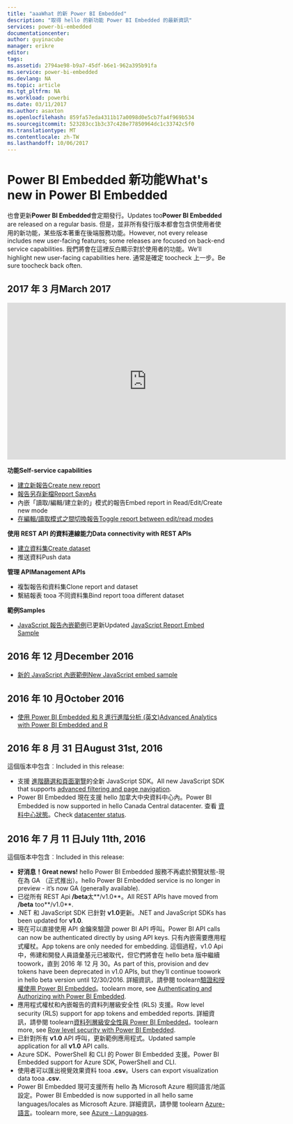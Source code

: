 ```yaml
---
title: "aaaWhat 的新 Power BI Embedded"
description: "取得 hello 的新功能 Power BI Embedded 的最新資訊"
services: power-bi-embedded
documentationcenter: 
author: guyinacube
manager: erikre
editor: 
tags: 
ms.assetid: 2794ae98-b9a7-45df-b6e1-962a395b91fa
ms.service: power-bi-embedded
ms.devlang: NA
ms.topic: article
ms.tgt_pltfrm: NA
ms.workload: powerbi
ms.date: 03/11/2017
ms.author: asaxton
ms.openlocfilehash: 859fa57eda4311b17a0098d0e5cb7fa4f969b534
ms.sourcegitcommit: 523283cc1b3c37c428e77850964dc1c33742c5f0
ms.translationtype: MT
ms.contentlocale: zh-TW
ms.lasthandoff: 10/06/2017
---
```

# <a name="whats-new-in-power-bi-embedded"></a><span data-ttu-id="3f57a-103">Power BI Embedded 新功能</span><span class="sxs-lookup"><span data-stu-id="3f57a-103">What's new in Power BI Embedded</span></span>

<span data-ttu-id="3f57a-104">也會更新**Power BI Embedded**會定期發行。</span><span class="sxs-lookup"><span data-stu-id="3f57a-104">Updates too**Power BI Embedded** are released on a regular basis.</span></span> <span data-ttu-id="3f57a-105">但是，並非所有發行版本都會包含供使用者使用的新功能，某些版本著重在後端服務功能。</span><span class="sxs-lookup"><span data-stu-id="3f57a-105">However, not every release includes new user-facing features; some releases are focused on back-end service capabilities.</span></span> <span data-ttu-id="3f57a-106">我們將會在這裡反白顯示對於使用者的功能。</span><span class="sxs-lookup"><span data-stu-id="3f57a-106">We’ll highlight new user-facing capabilities here.</span></span> <span data-ttu-id="3f57a-107">通常是確定 toocheck 上一步。</span><span class="sxs-lookup"><span data-stu-id="3f57a-107">Be sure toocheck back often.</span></span>

## <a name="march-2017"></a><span data-ttu-id="3f57a-108">2017 年 3 月</span><span class="sxs-lookup"><span data-stu-id="3f57a-108">March 2017</span></span>

<iframe width="640" height="360" src="https://www.youtube.com/embed/ibuN4DzCl5c?showinfo=0" frameborder="0" allowfullscreen></iframe>

<span data-ttu-id="3f57a-109">**功能**</span><span class="sxs-lookup"><span data-stu-id="3f57a-109">**Self-service capabilities**</span></span>

* [<span data-ttu-id="3f57a-110">建立新報告</span><span class="sxs-lookup"><span data-stu-id="3f57a-110">Create new report</span></span>](power-bi-embedded-create-report-from-dataset.md)
* [<span data-ttu-id="3f57a-111">報告另存新檔</span><span class="sxs-lookup"><span data-stu-id="3f57a-111">Report SaveAs</span></span>](power-bi-embedded-save-reports.md)
* <span data-ttu-id="3f57a-112">內嵌「讀取/編輯/建立新的」模式的報告</span><span class="sxs-lookup"><span data-stu-id="3f57a-112">Embed report in Read/Edit/Create new mode</span></span> 
* [<span data-ttu-id="3f57a-113">在編輯/讀取模式之間切換報告</span><span class="sxs-lookup"><span data-stu-id="3f57a-113">Toggle report between edit/read modes</span></span>](power-bi-embedded-toggle-mode.md)

<span data-ttu-id="3f57a-114">**使用 REST API 的資料連線能力**</span><span class="sxs-lookup"><span data-stu-id="3f57a-114">**Data connectivity with REST APIs**</span></span>

* [<span data-ttu-id="3f57a-115">建立資料集</span><span class="sxs-lookup"><span data-stu-id="3f57a-115">Create dataset</span></span>](https://msdn.microsoft.com/library/azure/mt778875.aspx)
* <span data-ttu-id="3f57a-116">推送資料</span><span class="sxs-lookup"><span data-stu-id="3f57a-116">Push data</span></span> 

<span data-ttu-id="3f57a-117">**管理 API**</span><span class="sxs-lookup"><span data-stu-id="3f57a-117">**Management APIs**</span></span>

* <span data-ttu-id="3f57a-118">複製報告和資料集</span><span class="sxs-lookup"><span data-stu-id="3f57a-118">Clone report and dataset</span></span>
* <span data-ttu-id="3f57a-119">繫結報表 tooa 不同資料集</span><span class="sxs-lookup"><span data-stu-id="3f57a-119">Bind report tooa different dataset</span></span>

<span data-ttu-id="3f57a-120">**範例**</span><span class="sxs-lookup"><span data-stu-id="3f57a-120">**Samples**</span></span>

* <span data-ttu-id="3f57a-121">[JavaScript 報告內嵌範例](https://microsoft.github.io/PowerBI-JavaScript/demo)已更新</span><span class="sxs-lookup"><span data-stu-id="3f57a-121">Updated [JavaScript Report Embed Sample](https://microsoft.github.io/PowerBI-JavaScript/demo)</span></span>

## <a name="december-2016"></a><span data-ttu-id="3f57a-122">2016 年 12 月</span><span class="sxs-lookup"><span data-stu-id="3f57a-122">December 2016</span></span>

* [<span data-ttu-id="3f57a-123">新的 JavaScript 內嵌範例</span><span class="sxs-lookup"><span data-stu-id="3f57a-123">New JavaScript embed sample</span></span>](https://microsoft.github.io/PowerBI-JavaScript/demo/)

## <a name="october-2016"></a><span data-ttu-id="3f57a-124">2016 年 10 月</span><span class="sxs-lookup"><span data-stu-id="3f57a-124">October 2016</span></span>

* [<span data-ttu-id="3f57a-125">使用 Power BI Embedded 和 R 進行進階分析 (英文)</span><span class="sxs-lookup"><span data-stu-id="3f57a-125">Advanced Analytics with Power BI Embedded and R</span></span>](https://powerbi.microsoft.com/blog/r-in-pbie/)

## <a name="august-31st-2016"></a><span data-ttu-id="3f57a-126">2016 年 8 月 31 日</span><span class="sxs-lookup"><span data-stu-id="3f57a-126">August 31st, 2016</span></span>
<span data-ttu-id="3f57a-127">這個版本中包含︰</span><span class="sxs-lookup"><span data-stu-id="3f57a-127">Included in this release:</span></span>

* <span data-ttu-id="3f57a-128">支援 [進階篩選和頁面瀏覽](power-bi-embedded-interact-with-reports.md)的全新 JavaScript SDK。</span><span class="sxs-lookup"><span data-stu-id="3f57a-128">All new JavaScript SDK that supports [advanced filtering and page navigation](power-bi-embedded-interact-with-reports.md).</span></span>
* <span data-ttu-id="3f57a-129">Power BI Embedded 現在支援 hello 加拿大中央資料中心內。</span><span class="sxs-lookup"><span data-stu-id="3f57a-129">Power BI Embedded is now supported in hello Canada Central datacenter.</span></span> <span data-ttu-id="3f57a-130">查看 [資料中心狀態](https://azure.microsoft.com/status/)。</span><span class="sxs-lookup"><span data-stu-id="3f57a-130">Check [datacenter status](https://azure.microsoft.com/status/).</span></span>

## <a name="july-11th-2016"></a><span data-ttu-id="3f57a-131">2016 年 7 月 11 日</span><span class="sxs-lookup"><span data-stu-id="3f57a-131">July 11th, 2016</span></span>
<span data-ttu-id="3f57a-132">這個版本中包含︰</span><span class="sxs-lookup"><span data-stu-id="3f57a-132">Included in this release:</span></span>

* <span data-ttu-id="3f57a-133">**好消息！**</span><span class="sxs-lookup"><span data-stu-id="3f57a-133">**Great news!**</span></span> <span data-ttu-id="3f57a-134">hello Power BI Embedded 服務不再處於預覽狀態-現在為 GA （正式推出）。</span><span class="sxs-lookup"><span data-stu-id="3f57a-134">hello Power BI Embedded service is no longer in preview - it’s now GA (generally available).</span></span>  
* <span data-ttu-id="3f57a-135">已從所有 REST Api **/beta**太**/v1.0**。</span><span class="sxs-lookup"><span data-stu-id="3f57a-135">All REST APIs have moved from **/beta** too**/v1.0**.</span></span>
* <span data-ttu-id="3f57a-136">.NET 和 JavaScript SDK 已針對 **v1.0**更新。</span><span class="sxs-lookup"><span data-stu-id="3f57a-136">.NET and JavaScript SDKs has been updated for **v1.0**.</span></span>
* <span data-ttu-id="3f57a-137">現在可以直接使用 API 金鑰來驗證 power BI API 呼叫。</span><span class="sxs-lookup"><span data-stu-id="3f57a-137">Power BI API calls can now be authenticated directly by using API keys.</span></span> <span data-ttu-id="3f57a-138">只有內嵌需要應用程式權杖。</span><span class="sxs-lookup"><span data-stu-id="3f57a-138">App tokens are only needed for embedding.</span></span> <span data-ttu-id="3f57a-139">這個過程，v1.0 Api 中，佈建和開發人員語彙基元已被取代，但它們將會在 hello beta 版中繼續 toowork，直到 2016 年 12 月 30。</span><span class="sxs-lookup"><span data-stu-id="3f57a-139">As part of this, provision and dev tokens have been deprecated in v1.0 APIs, but they’ll continue toowork in hello beta version until 12/30/2016.</span></span> <span data-ttu-id="3f57a-140">詳細資訊，請參閱 toolearn[驗證和授權使用 Power BI Embedded](power-bi-embedded-app-token-flow.md)。</span><span class="sxs-lookup"><span data-stu-id="3f57a-140">toolearn more, see [Authenticating and Authorizing with Power BI Embedded](power-bi-embedded-app-token-flow.md).</span></span>
* <span data-ttu-id="3f57a-141">應用程式權杖和內嵌報告的資料列層級安全性 (RLS) 支援。</span><span class="sxs-lookup"><span data-stu-id="3f57a-141">Row level security (RLS) support for app tokens and embedded reports.</span></span> <span data-ttu-id="3f57a-142">詳細資訊，請參閱 toolearn[資料列層級安全性與 Power BI Embedded](power-bi-embedded-rls.md)。</span><span class="sxs-lookup"><span data-stu-id="3f57a-142">toolearn more, see [Row level security with Power BI Embedded](power-bi-embedded-rls.md).</span></span>
* <span data-ttu-id="3f57a-143">已針對所有 **v1.0** API 呼叫，更新範例應用程式。</span><span class="sxs-lookup"><span data-stu-id="3f57a-143">Updated sample application for all **v1.0** API calls.</span></span>
* <span data-ttu-id="3f57a-144">Azure SDK、PowerShell 和 CLI 的 Power BI Embedded 支援。</span><span class="sxs-lookup"><span data-stu-id="3f57a-144">Power BI Embedded support for Azure SDK, PowerShell and CLI.</span></span>
* <span data-ttu-id="3f57a-145">使用者可以匯出視覺效果資料 tooa **.csv**。</span><span class="sxs-lookup"><span data-stu-id="3f57a-145">Users can export visualization data tooa **.csv**.</span></span>
* <span data-ttu-id="3f57a-146">Power BI Embedded 現可支援所有 hello 為 Microsoft Azure 相同語言/地區設定。</span><span class="sxs-lookup"><span data-stu-id="3f57a-146">Power BI Embedded is now supported in all hello same languages/locales as Microsoft Azure.</span></span> <span data-ttu-id="3f57a-147">詳細資訊，請參閱 toolearn [Azure-語言](http://social.technet.microsoft.com/wiki/contents/articles/4234.windows-azure-extent-of-localization.aspx)。</span><span class="sxs-lookup"><span data-stu-id="3f57a-147">toolearn more, see  [Azure - Languages](http://social.technet.microsoft.com/wiki/contents/articles/4234.windows-azure-extent-of-localization.aspx).</span></span>


